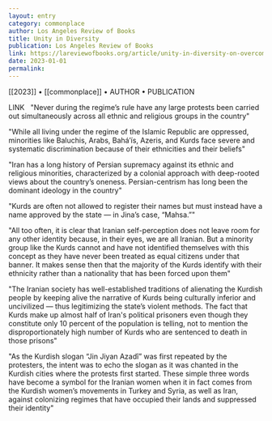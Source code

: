 ```yaml
---
layout: entry
category: commonplace
author: Los Angeles Review of Books
title: Unity in Diversity
publication: Los Angeles Review of Books
link: https://lareviewofbooks.org/article/unity-in-diversity-on-overcoming-the-erasure-of-kurdistan-and-jina-amini/
date: 2023-01-01
permalink:
---
```


[[2023]] • [[commonplace]] • AUTHOR • PUBLICATION

LINK
 
"Never during the regime’s rule have any large protests been carried out simultaneously across all ethnic and religious groups in the country"

"While all living under the regime of the Islamic Republic are oppressed, minorities like Baluchis, Arabs, Baháʼís, Azeris, and Kurds face severe and systematic discrimination because of their ethnicities and their beliefs"

"Iran has a long history of Persian supremacy against its ethnic and religious minorities, characterized by a colonial approach with deep-rooted views about the country’s oneness. Persian-centrism has long been the dominant ideology in the country"

"Kurds are often not allowed to register their names but must instead have a name approved by the state — in Jina’s case, “Mahsa.”"

"All too often, it is clear that Iranian self-perception does not leave room for any other identity because, in their eyes, we are all Iranian. But a minority group like the Kurds cannot and have not identified themselves with this concept as they have never been treated as equal citizens under that banner. It makes sense then that the majority of the Kurds identify with their ethnicity rather than a nationality that has been forced upon them"

"The Iranian society has well-established traditions of alienating the Kurdish people by keeping alive the narrative of Kurds being culturally inferior and uncivilized — thus legitimizing the state’s violent methods. The fact that Kurds make up almost half of Iran's political prisoners even though they constitute only 10 percent of the population is telling, not to mention the disproportionately high number of Kurds who are sentenced to death in those prisons"

"As the Kurdish slogan “Jin Jiyan Azadî” was first repeated by the protesters, the intent was to echo the slogan as it was chanted in the Kurdish cities where the protests first started. These simple three words have become a symbol for the Iranian women when it in fact comes from the Kurdish women’s movements in Turkey and Syria, as well as Iran, against colonizing regimes that have occupied their lands and suppressed their identity"
